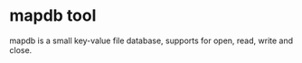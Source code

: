 mapdb tool
====
mapdb is a small key-value file database, supports for open, read, write and close.
